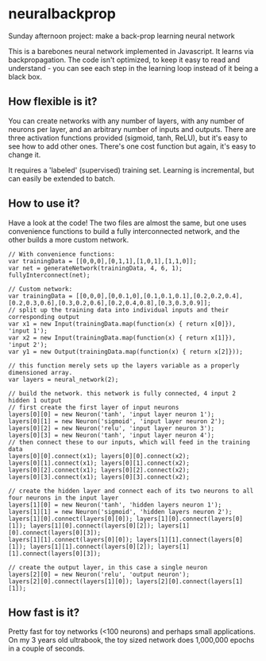 # neuralbackprop
Sunday afternoon project: make a back-prop learning neural network

This is a barebones neural network implemented in Javascript. It learns via backpropagation. The code isn't optimized,
to keep it easy to read and understand - you can see each step in the learning loop instead of it being a black box.

## How flexible is it?

You can create networks with any number of layers, with any number of neurons per layer, and
an arbitrary number of inputs and outputs. There are three activation functions
provided (sigmoid, tanh, ReLU), but it's easy to see how to add other ones. There's one cost function but again, it's easy
to change it.

It requires a 'labeled' (supervised) training set. Learning is incremental, but can easily be extended to batch.

## How to use it?

Have a look at the code! The two files are almost the same, but one uses convenience functions to build a 
fully interconnected network, and the other builds a more custom network.

```
// With convenience functions:
var trainingData = [[0,0,0],[0,1,1],[1,0,1],[1,1,0]]; 
var net = generateNetwork(trainingData, 4, 6, 1);
fullyInterconnect(net);
```

```
// Custom network:
var trainingData = [[0,0,0],[0,0.1,0],[0.1,0.1,0.1],[0.2,0.2,0.4],[0.2,0.3,0.6],[0.3,0.2,0.6],[0.2,0.4,0.8],[0.3,0.3,0.9]]; 
// split up the training data into individual inputs and their corresponding output
var x1 = new Input(trainingData.map(function(x) { return x[0]}), 'input 1');
var x2 = new Input(trainingData.map(function(x) { return x[1]}), 'input 2');
var y1 = new Output(trainingData.map(function(x) { return x[2]}));

// this function merely sets up the layers variable as a properly dimensioned array.
var layers = neural_network(2);

// build the network. this network is fully connected, 4 input 2 hidden 1 output
// first create the first layer of input neurons
layers[0][0] = new Neuron('tanh', 'input layer neuron 1');
layers[0][1] = new Neuron('sigmoid', 'input layer neuron 2');
layers[0][2] = new Neuron('relu', 'input layer neuron 3');
layers[0][3] = new Neuron('tanh', 'input layer neuron 4');
// then connect these to our inputs, which will feed in the training data
layers[0][0].connect(x1); layers[0][0].connect(x2);
layers[0][1].connect(x1); layers[0][1].connect(x2);
layers[0][2].connect(x1); layers[0][2].connect(x2);
layers[0][3].connect(x1); layers[0][3].connect(x2);

// create the hidden layer and connect each of its two neurons to all four neurons in the input layer
layers[1][0] = new Neuron('tanh', 'hidden layers neuron 1');
layers[1][1] = new Neuron('sigmoid', 'hidden layers neuron 2');
layers[1][0].connect(layers[0][0]); layers[1][0].connect(layers[0][1]); layers[1][0].connect(layers[0][2]); layers[1][0].connect(layers[0][3]);
layers[1][1].connect(layers[0][0]); layers[1][1].connect(layers[0][1]); layers[1][1].connect(layers[0][2]); layers[1][1].connect(layers[0][3]);

// create the output layer, in this case a single neuron
layers[2][0] = new Neuron('relu', 'output neuron');
layers[2][0].connect(layers[1][0]); layers[2][0].connect(layers[1][1]);
```

## How fast is it?

Pretty fast for toy networks (<100 neurons) and perhaps small applications. On my 3 years old ultrabook, the toy sized 
network does 1,000,000 epochs in a couple of seconds.








